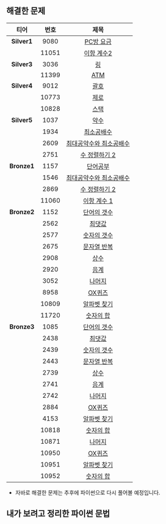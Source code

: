 ## 해결한 문제
|티어|번호|제목|
|:---:|:---:|:---:|
|**Silver1**|9080|[PC방 요금](<https://github.com/yujiah-github/AlgorithmByBOJ/blob/main/silver1/9080.py>)|
||11051|[이항 계수2](https://github.com/yujiah-github/AlgorithmByBOJ/commit/421a52157094d424be2c66720b9df76150b91ce4)|
|**Silver3**|3036|[링](<https://github.com/yujiah-github/AlgorithmByBOJ/commit/ddbb12fbb76bc04ccb4b0da504e35e96bdfbc58d>)|
||11399|[ATM](https://github.com/yujiah-github/AlgorithmByBOJ/blob/main/silver3/11399.py)|
|**Silver4**|9012|[괄호](https://github.com/yujiah-github/AlgorithmByBOJ/commit/0b3eb2c9359327fd21cc4f94e23d812af3306a93)|
||10773|[제로](<https://github.com/yujiah-github/AlgorithmByBOJ/commit/6db36f633e68fc3ee5d1f39500c33072c4434109>)|
||10828|[스택](<https://github.com/yujiah-github/AlgorithmByBOJ/commit/ba8f79b3ea6d8f638c8a934e185494e9f286ab46>)|
|**Silver5**|1037|[약수](https://github.com/yujiah-github/AlgorithmByBOJ/blob/main/silver5/1037.py)|
||1934|[최소공배수](<https://github.com/yujiah-github/AlgorithmByBOJ/blob/main/silver5/1934.py>)|
||2609|[최대공약수와 최소공배수](<https://github.com/yujiah-github/AlgorithmByBOJ/commit/65882152feb4b1f4658db2e501eacd02e5a04244>)|
||2751|[수 정렬하기 2](<https://github.com/yujiah-github/AlgorithmByBOJ/blob/main/silver5/2751.py>)|
|**Bronze1**|1157|[단어공부](https://github.com/yujiah-github/AlgorithmByBOJ/blob/main/bronze1/1157.py)|
||1546|[최대공약수와 최소공배수](https://github.com/yujiah-github/AlgorithmByBOJ/blob/main/bronze1/1546.py)|
||2869|[수 정렬하기 2](<https://github.com/yujiah-github/AlgorithmByBOJ/blob/main/bronze1/2869.py>)|
||11060|[이항 계수 1](https://github.com/yujiah-github/AlgorithmByBOJ/blob/main/bronze1/11060.py)|
|**Bronze2**|1152|[단어의 갯수](https://github.com/yujiah-github/AlgorithmByBOJ/blob/main/bronze2/1152.py)|
||2562|[최댓값](https://github.com/yujiah-github/AlgorithmByBOJ/blob/main/bronze2/2562.py)|
||2577|[숫자의 갯수](https://github.com/yujiah-github/AlgorithmByBOJ/blob/main/bronze2/2577.py)|
||2675|[문자열 반복](https://github.com/yujiah-github/AlgorithmByBOJ/blob/main/bronze2/2675.py)|
||2908|[상수](https://github.com/yujiah-github/AlgorithmByBOJ/blob/main/bronze1/1546.py)|
||2920|[음계](https://github.com/yujiah-github/AlgorithmByBOJ/blob/main/bronze2/2920.py)|
||3052|[나머지](https://github.com/yujiah-github/AlgorithmByBOJ/blob/main/bronze2/3052.py)|
||8958|[OX퀴즈](https://github.com/yujiah-github/AlgorithmByBOJ/blob/main/bronze2/8958.py)|
||10809|[알파벳 찾기](https://github.com/yujiah-github/AlgorithmByBOJ/blob/main/bronze2/10809.py)|
||11720|[숫자의 합](https://github.com/yujiah-github/AlgorithmByBOJ/blob/main/bronze2/11720.py)|
|**Bronze3**|1085|[단어의 갯수](https://github.com/yujiah-github/AlgorithmByBOJ/blob/main/bronze2/1152.py)|
||2438|[최댓값](https://github.com/yujiah-github/AlgorithmByBOJ/blob/main/bronze2/2562.py)|
||2439|[숫자의 갯수](https://github.com/yujiah-github/AlgorithmByBOJ/blob/main/bronze2/2577.py)|
||2443|[문자열 반복](https://github.com/yujiah-github/AlgorithmByBOJ/blob/main/bronze2/2675.py)|
||2739|[상수](https://github.com/yujiah-github/AlgorithmByBOJ/blob/main/bronze1/1546.py)|
||2741|[음계](https://github.com/yujiah-github/AlgorithmByBOJ/blob/main/bronze2/2920.py)|
||2742|[나머지](https://github.com/yujiah-github/AlgorithmByBOJ/blob/main/bronze2/3052.py)|
||2884|[OX퀴즈](https://github.com/yujiah-github/AlgorithmByBOJ/blob/main/bronze2/8958.py)|
||4153|[알파벳 찾기](https://github.com/yujiah-github/AlgorithmByBOJ/blob/main/bronze2/10809.py)|
||10818|[숫자의 합](https://github.com/yujiah-github/AlgorithmByBOJ/blob/main/bronze2/11720.py)|
||10871|[나머지](https://github.com/yujiah-github/AlgorithmByBOJ/blob/main/bronze2/3052.py)|
||10950|[OX퀴즈](https://github.com/yujiah-github/AlgorithmByBOJ/blob/main/bronze2/8958.py)|
||10951|[알파벳 찾기](https://github.com/yujiah-github/AlgorithmByBOJ/blob/main/bronze2/10809.py)|
||10952|[숫자의 합](https://github.com/yujiah-github/AlgorithmByBOJ/blob/main/bronze2/11720.py)|


* 자바로 해결한 문제는 추후에 파이썬으로 다시 풀어볼 예정입니다.

## 내가 보려고 정리한 파이썬 문법
